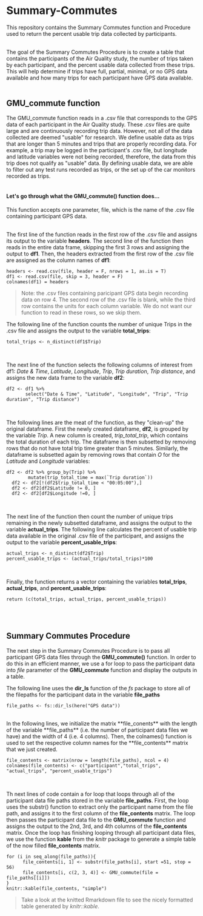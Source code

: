 # Summary-Commutes
This repository contains the Summary Commutes function and Procedure used to return the percent usable trip data collected by participants. <br /><br />


The goal of the Summary Commutes Procedure is to create a table that contains the participants of the Air Quality study, the number of trips taken by each participant, and the percent usable data collected from these trips. This will help determine if trips have full, partial, minimal, or no GPS data available and how many trips for each participant have GPS data available. <br /><br />


## GMU_commute function 
The GMU_commute function reads in a .csv file that corresponds to the GPS data of each participant in the Air Quality study. These .csv files are quite large and are continuously recording trip data. However, not all of the data collected are deemed "usable" for research. We define usable data as trips that are longer than 5 minutes and trips that are properly recording data. For example, a trip may be logged in the participant's .csv file, but longitude and latitude variables were not being recorded, therefore, the data from this trip does not qualify as "usable" data. By defining usable data, we are able to filter out any test runs recorded as trips, or the set up of the car monitors recorded as trips.<br /><br />

#### Let's go through what the GMU_commute() function does...

This function accepts one parameter, file, which is the name of the .csv file containing participant GPS data.<br /><br />

The first line of the function reads in the first row of the .csv file and assigns its output to the variable **headers**. The second line of the function then reads in the entire data frame, skipping the first 3 rows and assigning the output to **df1**. Then, the headers extracted from the first row of the .csv file are assigned as the column names of **df1**:  

```
headers <- read.csv(file, header = F, nrows = 1, as.is = T)
df1 <- read.csv(file, skip = 3, header = F)
colnames(df1) = headers 
```


> Note: the .csv files containing paricipant GPS data begin recording data on row 4. The second row of the .csv file is blank, while the third row contains the units for each column variable. We do not want our function to read in these rows, so we skip them. 

The following line of the function counts the number of unique Trips in the .csv file and assigns the output to the variable **total_trips**: 
```
total_trips <- n_distinct(df1$Trip)
```
<br />

The next line of the function selects the following columns of interest from df1: *Date & Time*, *Latitude*, *Longitude*, *Trip*, *Trip duration*, *Trip distance*, and assigns the new data frame to the variable **df2**: 
```
df2 <- df1 %>% 
       select("Date & Time", "Latitude", "Longitude", "Trip", "Trip duration", "Trip distance")
```
<br />

The following lines are the meat of the function, as they "clean-up" the original dataframe. First the newly created dataframe, **df2**, is grouped by the variable *Trip*. A new column is created, *trip_total_trip*, which contains the total duration of each trip. The dataframe is then subsetted by removing rows that do not have total trip time greater than 5 minutes. Similarly, the dataframe is subsetted again by removing rows that contain *O* for the *Latitude* and *Longitude* variables: 
```
df2 <- df2 %>% group_by(Trip) %>% 
        mutate(trip_total_time = max(`Trip duration`))
  df2 <- df2[!(df2$trip_total_time < "00:05:00"),] 
  df2 <- df2[df2$Latitude != 0, ] 
  df2 <- df2[df2$Longitude !=0, ]
```
<br /> 

The next line of the function then count the number of unique trips remaining in the newly subsetted dataframe, and assigns the output to the variable **actual_trips**. The following line calculates the percent of usable trip data available in the original .csv file of the participant, and assigns the output to the variable **percent_usable_trips**: 
```
actual_trips <- n_distinct(df2$Trip) 
percent_usable_trips <- (actual_trips/total_trips)*100
```
<br /> 

Finally, the function returns a vector containing the variables **total_trips**, **actual_trips**, and **percent_usable_trips**: 
```
return (c(total_trips, actual_trips, percent_usable_trips))
```
<br /><br />

## Summary Commutes Procedure 
The next step in the Summary Commutes Procedure is to pass all participant GPS data files through the **GMU_commute()** function. In order to do this in an efficient manner, we use a for loop to pass the participant data into *file* parameter of the **GMU_commute** function and display the outputs in a table. 
<br />  

The following line uses the **dir_ls** function of the *fs* package to store all of the filepaths for the participant data in the variable **file_paths** 
```
file_paths <- fs::dir_ls(here("GPS data"))
```
<br />  
In the following lines, we initialize the matrix **file_conents** with the length of the variable **file_paths** (i.e. the number of participant data files we have) and the width of 4 (i.e. 4 columns). Then, the colnames() function is used to set the respective column names for the **file_contents** matrix that we just created.  
<br />  

```
file_contents <- matrix(nrow = length(file_paths), ncol = 4)
colnames(file_contents) <- c("participant","total_trips", "actual_trips", "percent_usable_trips")
```
<br />   

Th next lines of code contain a for loop that loops through all of the participant data file paths stored in the variable **file_paths**. First, the loop uses the substr() function to extract only the participant name from the file path, and assigns it to the first column of the **file_contents** matrix. The loop then passes the participant data file to the **GMU_commute** function and assigns the output to the 2nd, 3rd, and 4th columns of the **file_contents** matrix. Once the loop has finishing looping through all participant data files, we use the function **kable** from the *knitr* package to generate a simple table of the now filled **file_contents** matrix. 
```
for (i in seq_along(file_paths)){
      file_contents[i, 1] <- substr(file_paths[i], start =51, stop = 56)
      file_contents[i, c(2, 3, 4)] <- GMU_commute(file = file_paths[[i]])
}
knitr::kable(file_contents, "simple")
```
> Take a look at the knitted Rmarkdown file to see the nicely formatted table generated by *knitr::kable*.